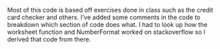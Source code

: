 Most of this code is based off exercises done in class such as the credit card checker and others. I've added some comments in the code to breakdown which section of code does what. I had to look up how the worksheet function and NumberFormat worked on stackoverflow so I derived that code from there.